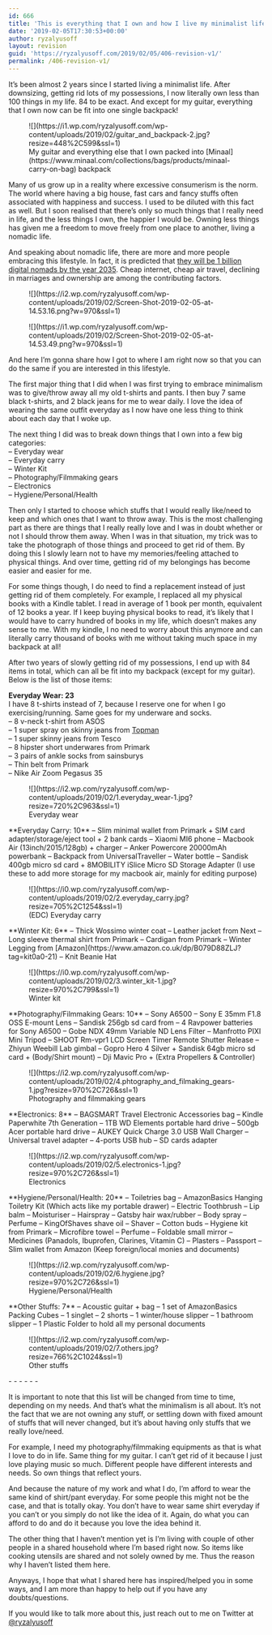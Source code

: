 ```yaml
---
id: 666
title: 'This is everything that I own and how I live my minimalist life'
date: '2019-02-05T17:30:53+00:00'
author: ryzalyusoff
layout: revision
guid: 'https://ryzalyusoff.com/2019/02/05/406-revision-v1/'
permalink: /406-revision-v1/
---
```


It’s been almost 2 years since I started living a minimalist life. After downsizing, getting rid lots of my possessions, I now literally own less than 100 things in my life. 84 to be exact. And except for my guitar, everything that I own now can be fit into one single backpack!

<div class="wp-block-image"><figure class="aligncenter is-resized">![](https://i1.wp.com/ryzalyusoff.com/wp-content/uploads/2019/02/guitar_and_backpack-2.jpg?resize=448%2C599&ssl=1)<figcaption>My guitar and everything else that I own packed into [Minaal](https://www.minaal.com/collections/bags/products/minaal-carry-on-bag) backpack  
</figcaption></figure></div>Many of us grow up in a reality where excessive consumerism is the norm. The world where having a big house, fast cars and fancy stuffs often associated with happiness and success. I used to be diluted with this fact as well. But I soon realised that there’s only so much things that I really need in life, and the less things I own, the happier I would be. Owning less things has given me a freedom to move freely from one place to another, living a nomadic life.

And speaking about nomadic life, there are more and more people embracing this lifestyle. In fact, it is predicted that [they will be 1 billion digital nomads by the year 2035](https://www.youtube.com/watch?v=4IYOZ6H0UNk&t=14s). Cheap internet, cheap air travel, declining in marriages and ownership are among the contributing factors.

<figure class="wp-block-image">![](https://i2.wp.com/ryzalyusoff.com/wp-content/uploads/2019/02/Screen-Shot-2019-02-05-at-14.53.16.png?w=970&ssl=1)</figure><figure class="wp-block-image">![](https://i1.wp.com/ryzalyusoff.com/wp-content/uploads/2019/02/Screen-Shot-2019-02-05-at-14.53.49.png?w=970&ssl=1)</figure>And here I’m gonna share how I got to where I am right now so that you can do the same if you are interested in this lifestyle.

The first major thing that I did when I was first trying to embrace minimalism was to give/throw away all my old t-shirts and pants. I then buy 7 same black t-shirts, and 2 black jeans for me to wear daily. I love the idea of wearing the same outfit everyday as I now have one less thing to think about each day that I woke up.

The next thing I did was to break down things that I own into a few big categories:  
– Everyday wear  
– Everyday carry  
– Winter Kit  
– Photography/Filmmaking gears  
– Electronics  
– Hygiene/Personal/Health

Then only I started to choose which stuffs that I would really like/need to keep and which ones that I want to throw away. This is the most challenging part as there are things that I really really love and I was in doubt whether or not I should throw them away. When I was in that situation, my trick was to take the photograph of those things and proceed to get rid of them. By doing this I slowly learn not to have my memories/feeling attached to physical things. And over time, getting rid of my belongings has become easier and easier for me.

For some things though, I do need to find a replacement instead of just getting rid of them completely. For example, I replaced all my physical books with a Kindle tablet. I read in average of 1 book per month, equivalent of 12 books a year. If I keep buying physical books to read, it’s likely that I would have to carry hundred of books in my life, which doesn’t makes any sense to me. With my kindle, I no need to worry about this anymore and can literally carry thousand of books with me without taking much space in my backpack at all!

After two years of slowly getting rid of my possessions, I end up with 84 items in total, which can all be fit into my backpack (except for my guitar). Below is the list of those items:

**Everyday Wear: 23**  
I have 8 t-shirts instead of 7, because I reserve one for when I go exercising/running. Same goes for my underware and socks.   
– 8 v-neck t-shirt from ASOS  
– 1 super spray on skinny jeans from [Topman](http://www.topman.com/webapp/wcs/stores/servlet/ProductDisplay?searchTermScope=3&searchType=ALL&viewAllFlag=false&CE3_ENDECA_PRODUCT_ROLLUP_ENABLED=N&catalogId=33056&productOnlyCount=1&sort_field=Relevance&storeId=12555&qubitRefinements=siteId%3DTopManUK&langId=-1&beginIndex=1&productId=17435337&pageSize=20&defaultGridLayout=3&searchTerm=69D12JBLK&productIdentifierproduct=product&DM_PersistentCookieCreated=true&searchTermOperator=LIKE&x=25&geoip=search&y=11)  
– 1 super skinny jeans from Tesco  
– 8 hipster short underwares from Primark   
– 3 pairs of ankle socks from sainsburys  
– Thin belt from Primark  
– Nike Air Zoom Pegasus 35

<div class="wp-block-image"><figure class="aligncenter is-resized">![](https://i2.wp.com/ryzalyusoff.com/wp-content/uploads/2019/02/1.everyday_wear-1.jpg?resize=720%2C963&ssl=1)<figcaption>Everyday wear</figcaption></figure></div>**Everyday Carry: 10**  
– Slim minimal wallet from Primark + SIM card adapter/storage/eject tool + 2 bank cards  
– Xiaomi MI6 phone   
– Macbook Air (13inch/2015/128gb) + charger  
– Anker Powercore 20000mAh powerbank   
– Backpack from UniversalTraveller  
– Water bottle  
– Sandisk 400gb micro sd card + 8MOBILITY iSlice Micro SD Storage Adapter (I use these to add more storage for my macbook air, mainly for editing purpose)

<div class="wp-block-image"><figure class="aligncenter is-resized">![](https://i0.wp.com/ryzalyusoff.com/wp-content/uploads/2019/02/2.everyday_carry.jpg?resize=705%2C1254&ssl=1)<figcaption>(EDC) Everyday carry</figcaption></figure></div>**Winter Kit: 6**  
– Thick Wossimo winter coat   
– Leather jacket from Next  
– Long sleeve thermal shirt from Primark  
– Cardigan from Primark  
– Winter Legging from [Amazon](https://www.amazon.co.uk/dp/B079D88ZLJ?tag=kit0a0-21)  
– Knit Beanie Hat

<div class="wp-block-image"><figure class="aligncenter">![](https://i0.wp.com/ryzalyusoff.com/wp-content/uploads/2019/02/3.winter_kit-1.jpg?resize=970%2C799&ssl=1)<figcaption>Winter kit</figcaption></figure></div>**Photography/Filmmaking Gears: 10**  
– Sony A6500   
– Sony E 35mm F1.8 OSS E-mount Lens  
– Sandisk 256gb sd card from  
– 4 Ravpower batteries for Sony A6500  
– Gobe NDX 49mm Variable ND Lens Filter  
– Manfrotto PIXI Mini Tripod  
– SHOOT Rm-vpr1 LCD Screen Timer Remote Shutter Release   
– Zhiyun Weebill Lab gimbal  
– Gopro Hero 4 Silver + Sandisk 64gb micro sd card + (Body/Shirt mount)  
– Dji Mavic Pro + (Extra Propellers &amp; Controller)

<div class="wp-block-image"><figure class="aligncenter">![](https://i2.wp.com/ryzalyusoff.com/wp-content/uploads/2019/02/4.phtography_and_filmaking_gears-1.jpg?resize=970%2C726&ssl=1)<figcaption>Photography and filmmaking gears</figcaption></figure></div>**Electronics: 8**  
– BAGSMART Travel Electronic Accessories bag  
– Kindle Paperwhite 7th Generation  
– 1TB WD Elements portable hard drive   
– 500gb Acer portable hard drive  
– AUKEY Quick Charge 3.0 USB Wall Charger  
– Universal travel adapter  
– 4-ports USB hub  
– SD cards adapter

<figure class="wp-block-image">![](https://i2.wp.com/ryzalyusoff.com/wp-content/uploads/2019/02/5.electronics-1.jpg?resize=970%2C726&ssl=1)<figcaption>Electronics</figcaption></figure>**Hygiene/Personal/Health: 20**  
– Toiletries bag  
– AmazonBasics Hanging Toiletry Kit (Which acts like my portable drawer)  
– Electric Toothbrush  
– Lip balm  
– Moisturiser  
– Hairspray  
– Gatsby hair wax/rubber  
– Body spray  
– Perfume  
– KingOfShaves shave oil  
– Shaver  
– Cotton buds  
– Hygiene kit from Primark  
– Microfibre towel  
– Perfume  
– Foldable small mirror  
– Medicines (Panadols, Ibuprofen, Clarines, Vitamin C)  
– Plasters  
– Passport  
– Slim wallet from Amazon (Keep foreign/local monies and documents)

<figure class="wp-block-image">![](https://i2.wp.com/ryzalyusoff.com/wp-content/uploads/2019/02/6.hygiene.jpg?resize=970%2C726&ssl=1)<figcaption>Hygiene/Personal/Health</figcaption></figure>  
**Other Stuffs: 7**  
– Acoustic guitar + bag  
– 1 set of AmazonBasics Packing Cubes  
– 1 singlet  
– 2 shorts  
– 1 winter/house slipper  
– 1 bathroom slipper  
– 1 Plastic Folder to hold all my personal documents

<div class="wp-block-image"><figure class="aligncenter">![](https://i2.wp.com/ryzalyusoff.com/wp-content/uploads/2019/02/7.others.jpg?resize=766%2C1024&ssl=1)<figcaption>Other stuffs</figcaption></figure></div>- - - - - -

It is important to note that this list will be changed from time to time, depending on my needs. And that’s what the minimalism is all about. It’s not the fact that we are not owning any stuff, or settling down with fixed amount of stuffs that will never changed, but it’s about having only stuffs that we really love/need.

For example, I need my photography/filmmaking equipments as that is what I love to do in life. Same thing for my guitar. I can’t get rid of it because I just love playing music so much. Different people have different interests and needs. So own things that reflect yours.

And because the nature of my work and what I do, I’m afford to wear the same kind of shirt/pant everyday. For some people this might not be the case, and that is totally okay. You don’t have to wear same shirt everyday if you can’t or you simply do not like the idea of it. Again, do what you can afford to do and do it because you love the idea behind it.

The other thing that I haven’t mention yet is I’m living with couple of other people in a shared household where I’m based right now. So items like cooking utensils are shared and not solely owned by me. Thus the reason why I haven’t listed them here.

Anyways, I hope that what I shared here has inspired/helped you in some ways, and I am more than happy to help out if you have any doubts/questions.

If you would like to talk more about this, just reach out to me on Twitter at [@ryzalyusoff](https://twitter.com/ryzalyusoff)